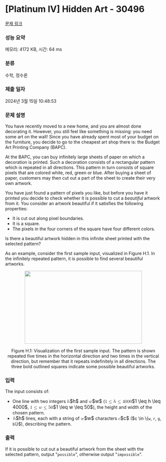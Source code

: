 # [Platinum IV] Hidden Art - 30496 

[문제 링크](https://www.acmicpc.net/problem/30496) 

### 성능 요약

메모리: 4172 KB, 시간: 64 ms

### 분류

수학, 정수론

### 제출 일자

2024년 3월 15일 10:48:53

### 문제 설명

<p>You have recently moved to a new home, and you are almost done decorating it. However, you still feel like something is missing: you need some art on the wall! Since you have already spent most of your budget on the furniture, you decide to go to the cheapest art shop there is: the Budget Art Printing Company (BAPC).</p>

<p>At the BAPC, you can buy infinitely large sheets of paper on which a decoration is printed. Such a decoration consists of a rectangular pattern which is repeated in all directions. This pattern in turn consists of square pixels that are colored white, red, green or blue. After buying a sheet of paper, customers may then cut out a part of the sheet to create their very own artwork.</p>

<p>You have just found a pattern of pixels you like, but before you have it printed you decide to check whether it is possible to cut a <em>beautiful</em> artwork from it. You consider an artwork beautiful if it satisfies the following properties:</p>

<ul>
	<li>It is cut out along pixel boundaries.</li>
	<li>It is a square.</li>
	<li>The pixels in the four corners of the square have four different colors.</li>
</ul>

<p>Is there a beautiful artwork hidden in this infinite sheet printed with the selected pattern?</p>

<p>As an example, consider the first sample input, visualized in Figure H.1. In the infinitely repeated pattern, it is possible to find several beautiful artworks.</p>

<p style="text-align: center;"><img alt="" src="" style="width: 378px; height: 235px;"></p>

<p style="text-align: center;">Figure H.1: Visualization of the first sample input. The pattern is shown repeated five times in the horizontal direction and two times in the vertical direction, but remember that it repeats indefinitely in all directions. The three bold outlined squares indicate some possible beautiful artworks.</p>

### 입력 

 <p>The input consists of:</p>

<ul>
	<li>One line with two integers <mjx-container class="MathJax" jax="CHTML" style="font-size: 109%; position: relative;"><mjx-math class="MJX-TEX" aria-hidden="true"><mjx-mi class="mjx-i"><mjx-c class="mjx-c210E TEX-I"></mjx-c></mjx-mi></mjx-math><mjx-assistive-mml unselectable="on" display="inline"><math xmlns="http://www.w3.org/1998/Math/MathML"><mi>h</mi></math></mjx-assistive-mml><span aria-hidden="true" class="no-mathjax mjx-copytext">$h$</span></mjx-container> and <mjx-container class="MathJax" jax="CHTML" style="font-size: 109%; position: relative;"><mjx-math class="MJX-TEX" aria-hidden="true"><mjx-mi class="mjx-i"><mjx-c class="mjx-c1D464 TEX-I"></mjx-c></mjx-mi></mjx-math><mjx-assistive-mml unselectable="on" display="inline"><math xmlns="http://www.w3.org/1998/Math/MathML"><mi>w</mi></math></mjx-assistive-mml><span aria-hidden="true" class="no-mathjax mjx-copytext">$w$</span></mjx-container> (<mjx-container class="MathJax" jax="CHTML" style="font-size: 109%; position: relative;"><mjx-math class="MJX-TEX" aria-hidden="true"><mjx-mn class="mjx-n"><mjx-c class="mjx-c31"></mjx-c></mjx-mn><mjx-mo class="mjx-n" space="4"><mjx-c class="mjx-c2264"></mjx-c></mjx-mo><mjx-mi class="mjx-i" space="4"><mjx-c class="mjx-c210E TEX-I"></mjx-c></mjx-mi><mjx-mo class="mjx-n" space="4"><mjx-c class="mjx-c2264"></mjx-c></mjx-mo><mjx-mn class="mjx-n" space="4"><mjx-c class="mjx-c34"></mjx-c><mjx-c class="mjx-c30"></mjx-c><mjx-c class="mjx-c30"></mjx-c><mjx-c class="mjx-c30"></mjx-c></mjx-mn></mjx-math><mjx-assistive-mml unselectable="on" display="inline"><math xmlns="http://www.w3.org/1998/Math/MathML"><mn>1</mn><mo>≤</mo><mi>h</mi><mo>≤</mo><mn>4000</mn></math></mjx-assistive-mml><span aria-hidden="true" class="no-mathjax mjx-copytext">$1 \leq h \leq 4000$</span></mjx-container>, <mjx-container class="MathJax" jax="CHTML" style="font-size: 109%; position: relative;"><mjx-math class="MJX-TEX" aria-hidden="true"><mjx-mn class="mjx-n"><mjx-c class="mjx-c31"></mjx-c></mjx-mn><mjx-mo class="mjx-n" space="4"><mjx-c class="mjx-c2264"></mjx-c></mjx-mo><mjx-mi class="mjx-i" space="4"><mjx-c class="mjx-c1D464 TEX-I"></mjx-c></mjx-mi><mjx-mo class="mjx-n" space="4"><mjx-c class="mjx-c2264"></mjx-c></mjx-mo><mjx-mn class="mjx-n" space="4"><mjx-c class="mjx-c35"></mjx-c><mjx-c class="mjx-c30"></mjx-c></mjx-mn></mjx-math><mjx-assistive-mml unselectable="on" display="inline"><math xmlns="http://www.w3.org/1998/Math/MathML"><mn>1</mn><mo>≤</mo><mi>w</mi><mo>≤</mo><mn>50</mn></math></mjx-assistive-mml><span aria-hidden="true" class="no-mathjax mjx-copytext">$1 \leq w \leq 50$</span></mjx-container>), the height and width of the chosen pattern.</li>
	<li><mjx-container class="MathJax" jax="CHTML" style="font-size: 109%; position: relative;"> <mjx-math class="MJX-TEX" aria-hidden="true"><mjx-mi class="mjx-i"><mjx-c class="mjx-c210E TEX-I"></mjx-c></mjx-mi></mjx-math><mjx-assistive-mml unselectable="on" display="inline"><math xmlns="http://www.w3.org/1998/Math/MathML"><mi>h</mi></math></mjx-assistive-mml><span aria-hidden="true" class="no-mathjax mjx-copytext">$h$</span></mjx-container> lines, each with a string of <mjx-container class="MathJax" jax="CHTML" style="font-size: 109%; position: relative;"><mjx-math class="MJX-TEX" aria-hidden="true"><mjx-mi class="mjx-i"><mjx-c class="mjx-c1D464 TEX-I"></mjx-c></mjx-mi></mjx-math><mjx-assistive-mml unselectable="on" display="inline"><math xmlns="http://www.w3.org/1998/Math/MathML"><mi>w</mi></math></mjx-assistive-mml><span aria-hidden="true" class="no-mathjax mjx-copytext">$w$</span></mjx-container> characters <mjx-container class="MathJax" jax="CHTML" style="font-size: 109%; position: relative;"><mjx-math class="MJX-TEX" aria-hidden="true"><mjx-mi class="mjx-i"><mjx-c class="mjx-c1D450 TEX-I"></mjx-c></mjx-mi></mjx-math><mjx-assistive-mml unselectable="on" display="inline"><math xmlns="http://www.w3.org/1998/Math/MathML"><mi>c</mi></math></mjx-assistive-mml><span aria-hidden="true" class="no-mathjax mjx-copytext">$c$</span></mjx-container> ($c \in \{<code>w</code>, <code>r</code>, <code>g</code>, <code>b</code>\}$), describing the pattern.</li>
</ul>

### 출력 

 <p>If it is possible to cut out a beautiful artwork from the sheet with the selected pattern, output "<code>possible</code>", otherwise output "<code>impossible</code>".</p>

